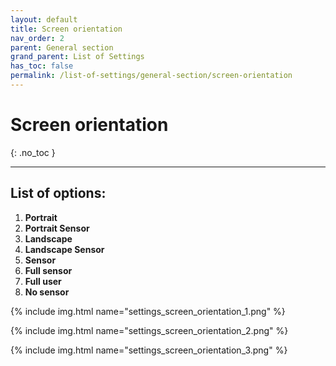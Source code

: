```yaml
---
layout: default
title: Screen orientation
nav_order: 2
parent: General section
grand_parent: List of Settings
has_toc: false
permalink: /list-of-settings/general-section/screen-orientation
---
```


# Screen orientation
{: .no_toc }

---

## List of options:
1. **Portrait**
1. **Portrait Sensor**
1. **Landscape**
1. **Landscape Sensor**
1. **Sensor**
1. **Full sensor**
1. **Full user**
1. **No sensor**

{% include img.html name="settings_screen_orientation_1.png" %}

{% include img.html name="settings_screen_orientation_2.png" %}

{% include img.html name="settings_screen_orientation_3.png" %}